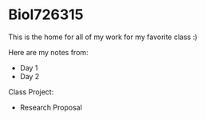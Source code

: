 # Biol726315
This is the home for all of my work for my favorite class :)

Here are my notes from:
- Day 1
- Day 2

Class Project:
- Research Proposal